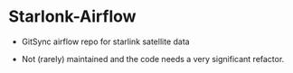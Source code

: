 # Starlonk-Airflow
- GitSync airflow repo for starlink satellite data

- Not (rarely) maintained and the code needs a very significant refactor.

